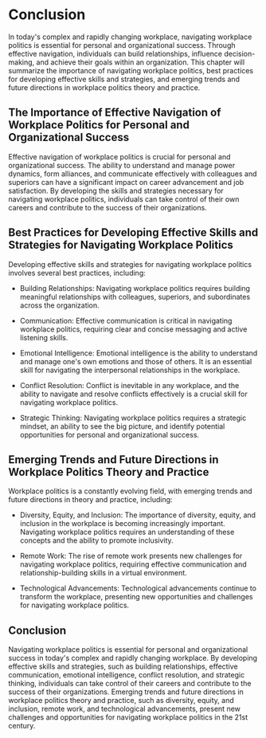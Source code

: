 # Conclusion

In today's complex and rapidly changing workplace, navigating workplace politics is essential for personal and organizational success. Through effective navigation, individuals can build relationships, influence decision-making, and achieve their goals within an organization. This chapter will summarize the importance of navigating workplace politics, best practices for developing effective skills and strategies, and emerging trends and future directions in workplace politics theory and practice.

The Importance of Effective Navigation of Workplace Politics for Personal and Organizational Success
----------------------------------------------------------------------------------------------------

Effective navigation of workplace politics is crucial for personal and organizational success. The ability to understand and manage power dynamics, form alliances, and communicate effectively with colleagues and superiors can have a significant impact on career advancement and job satisfaction. By developing the skills and strategies necessary for navigating workplace politics, individuals can take control of their own careers and contribute to the success of their organizations.

Best Practices for Developing Effective Skills and Strategies for Navigating Workplace Politics
-----------------------------------------------------------------------------------------------

Developing effective skills and strategies for navigating workplace politics involves several best practices, including:

* Building Relationships: Navigating workplace politics requires building meaningful relationships with colleagues, superiors, and subordinates across the organization.

* Communication: Effective communication is critical in navigating workplace politics, requiring clear and concise messaging and active listening skills.

* Emotional Intelligence: Emotional intelligence is the ability to understand and manage one's own emotions and those of others. It is an essential skill for navigating the interpersonal relationships in the workplace.

* Conflict Resolution: Conflict is inevitable in any workplace, and the ability to navigate and resolve conflicts effectively is a crucial skill for navigating workplace politics.

* Strategic Thinking: Navigating workplace politics requires a strategic mindset, an ability to see the big picture, and identify potential opportunities for personal and organizational success.

Emerging Trends and Future Directions in Workplace Politics Theory and Practice
-------------------------------------------------------------------------------

Workplace politics is a constantly evolving field, with emerging trends and future directions in theory and practice, including:

* Diversity, Equity, and Inclusion: The importance of diversity, equity, and inclusion in the workplace is becoming increasingly important. Navigating workplace politics requires an understanding of these concepts and the ability to promote inclusivity.

* Remote Work: The rise of remote work presents new challenges for navigating workplace politics, requiring effective communication and relationship-building skills in a virtual environment.

* Technological Advancements: Technological advancements continue to transform the workplace, presenting new opportunities and challenges for navigating workplace politics.

Conclusion
----------

Navigating workplace politics is essential for personal and organizational success in today's complex and rapidly changing workplace. By developing effective skills and strategies, such as building relationships, effective communication, emotional intelligence, conflict resolution, and strategic thinking, individuals can take control of their careers and contribute to the success of their organizations. Emerging trends and future directions in workplace politics theory and practice, such as diversity, equity, and inclusion, remote work, and technological advancements, present new challenges and opportunities for navigating workplace politics in the 21st century.